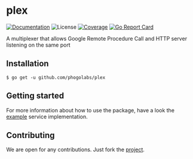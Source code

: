 # plex

[![Documentation][godoc-img]][godoc-url]
![License][license-img]
[![Coverage][codecov-img]][codecov-url]
[![Go Report Card][report-img]][report-url]

A multiplexer that allows Google Remote Procedure Call and HTTP server listening on the same port

## Installation

```console
$ go get -u github.com/phogolabs/plex
```

## Getting started

For more information about how to use the package, have a look the
[example](./example/README.md) service implementation.

## Contributing

We are open for any contributions. Just fork the
[project](https://github.com/phogolabs/log).

[report-img]: https://goreportcard.com/badge/github.com/phogolabs/plex
[report-url]: https://goreportcard.com/report/github.com/phogolabs/plex
[codecov-url]: https://codecov.io/gh/phogolabs/plex
[codecov-img]: https://codecov.io/gh/phogolabs/plex/branch/master/graph/badge.svg
[action-img]: https://github.com/phogolabs/plex/workflows/main/badge.svg
[action-url]: https://github.com/phogolabs/plex/actions
[log-url]: https://github.com/phogolabs/plex
[godoc-url]: https://godoc.org/github.com/phogolabs/plex
[godoc-img]: https://godoc.org/github.com/phogolabs/plex?status.svg
[license-img]: https://img.shields.io/badge/license-MIT-blue.svg
[software-license-url]: LICENSE
